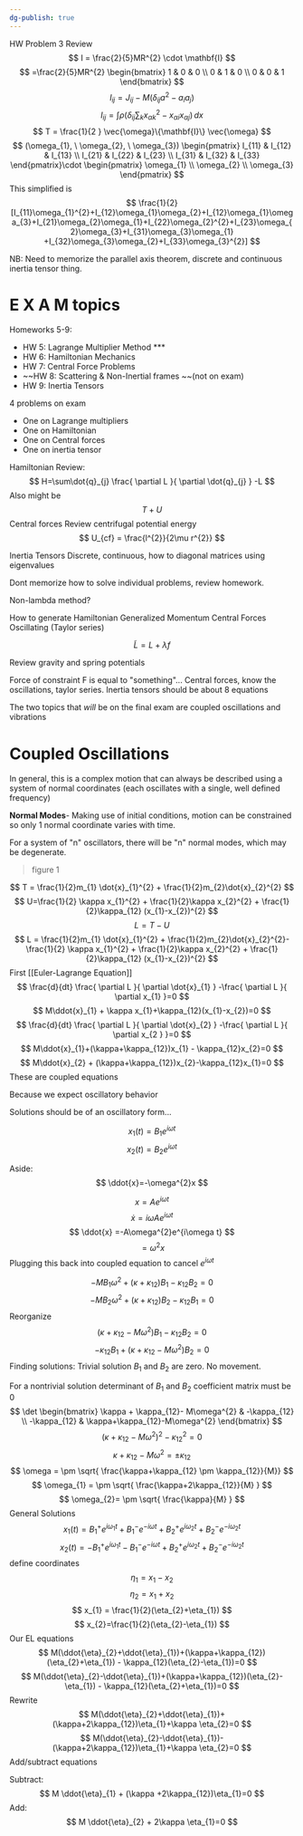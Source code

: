 ```yaml
---
dg-publish: true
---
```

HW Problem 3 Review
$$
I = \frac{2}{5}MR^{2} \cdot \mathbf{I}
$$
$$
=\frac{2}{5}MR^{2} \begin{bmatrix}
1 & 0 & 0 \\
0 & 1 & 0  \\
0 & 0 & 1
\end{bmatrix}
$$
$$
I_{ij}=J_{ij}-M(\delta_{ij}a^{2}-a_{i}a_{j})
$$
$$
I_{ij} = \int  \rho \left( \delta_{ij} \sum_{k} x^{2}_{\alpha k}-x_{\alpha i}x_{\alpha j} \right)\, dx  
$$
$$
T = \frac{1}{2 } \vec{\omega}\{\mathbf{I}\} \vec{\omega}
$$
$$
(\omega_{1}, \ \omega_{2}, \ \omega_{3}) \begin{pmatrix}
I_{11} & I_{12} & I_{13} \\
I_{21} & I_{22} & I_{23} \\
I_{31} & I_{32} & I_{33}
\end{pmatrix}\cdot \begin{pmatrix}
\omega_{1} \\
\omega_{2} \\
\omega_{3}
\end{pmatrix}
$$
This simplified is
$$
\frac{1}{2}[I_{11}\omega_{1}^{2}+I_{12}\omega_{1}\omega_{2}+I_{12}\omega_{1}\omega_{3}+I_{21}\omega_{2}\omega_{1}+I_{22}\omega_{2}^{2}+I_{23}\omega_{2}\omega_{3}+I_{31}\omega_{3}\omega_{1} +I_{32}\omega_{3}\omega_{2}+I_{33}\omega_{3}^{2}]
$$

NB: Need to memorize the parallel axis theorem, discrete and continuous inertia tensor thing. 

# E X A M topics

Homeworks 5-9: 
- HW 5: Lagrange Multiplier Method ***
- HW 6: Hamiltonian Mechanics
- HW 7: Central Force Problems
- ~~HW 8: Scattering &  Non-Inertial frames ~~(not on exam)
- HW 9: Inertia Tensors 

4 problems on exam
- One on Lagrange multipliers
- One on Hamiltonian
- One on Central forces 
- One on inertia tensor

 Hamiltonian Review: 
 $$
H=\sum\dot{q}_{j} \frac{ \partial L }{ \partial \dot{q}_{j} } -L
$$
Also might be 
$$
T+U 
$$
Central forces
Review centrifugal potential energy 
$$
U_{cf} = \frac{l^{2}}{2\mu r^{2}}
$$

Inertia Tensors 
Discrete, continuous, how to diagonal matrices using eigenvalues 

Dont memorize how to solve individual problems, review homework. 

Non-lambda method?

How to generate Hamiltonian 
Generalized Momentum 
Central Forces
Oscillating (Taylor series)

$$
\tilde{L}=L+\lambda f
$$

Review gravity and spring potentials

Force of constraint F is equal to "something"...
Central forces, know the oscillations, taylor series. 
Inertia tensors
should be about 8 equations 

The two topics that *will* be on the final exam are coupled oscillations and vibrations

# Coupled Oscillations

In general, this is a complex motion that can always be described using a system of normal coordinates (each oscillates with a single, well defined frequency)

**Normal Modes**- Making use of initial conditions, motion can be constrained so only 1 normal coordinate varies with time. 

For a system of "n" oscillators, there will be "n" normal modes, which may be degenerate. 

> figure 1 

$$
T = \frac{1}{2}m_{1} \dot{x}_{1}^{2} + \frac{1}{2}m_{2}\dot{x}_{2}^{2}
$$
$$
U=\frac{1}{2} \kappa x_{1}^{2} + \frac{1}{2}\kappa x_{2}^{2} + \frac{1}{2}\kappa_{12} (x_{1}-x_{2})^{2}
$$
$$
L=T-U
$$
$$
L = \frac{1}{2}m_{1} \dot{x}_{1}^{2} + \frac{1}{2}m_{2}\dot{x}_{2}^{2}-\frac{1}{2} \kappa x_{1}^{2} + \frac{1}{2}\kappa x_{2}^{2} + \frac{1}{2}\kappa_{12} (x_{1}-x_{2})^{2}
$$
First [[Euler-Lagrange Equation]]
$$
\frac{d}{dt} \frac{ \partial L }{ \partial \dot{x}_{1} } -\frac{ \partial L }{ \partial x_{1} }=0 
$$
$$
M\ddot{x}_{1} + \kappa x_{1}+\kappa_{12}(x_{1}-x_{2})=0
$$
$$
\frac{d}{dt}  \frac{ \partial L }{ \partial \dot{x}_{2} } -\frac{ \partial L }{ \partial x_{2 } }=0
$$
$$
M\ddot{x}_{1}+(\kappa+\kappa_{12})x_{1} - \kappa_{12}x_{2}=0
$$
$$
M\ddot{x}_{2} + (\kappa+\kappa_{12})x_{2}-\kappa_{12}x_{1}=0
$$
These are coupled equations 

Because we expect oscillatory behavior

Solutions should be of an oscillatory form...

$$
x_{1}(t)= B_{1}e^{i\omega t}
$$
$$
x_{2}(t)=B_{2}e^{i\omega t}
$$

Aside: 
$$
\ddot{x}=-\omega^{2}x
$$

$$
x=Ae^{i\omega t}
$$
$$
\dot{x}=i\omega Ae^{i\omega t}
$$
$$
\ddot{x} =-A\omega^{2}e^{i\omega t}
$$
$$
=\omega^{2}x
$$
Plugging this back into coupled equation to cancel $e^{i\omega t}$

$$
-MB_{1}\omega^{2}+(\kappa+\kappa_{12})B_{1}-\kappa_{12}B_{2}=0
$$
$$
-MB_{2}\omega^{2}+(\kappa+\kappa_{12})B_{2}-\kappa_{12}B_{1}=0
$$
Reorganize
$$
(\kappa + \kappa_{12}-M\omega^{2})B_{1}-\kappa_{12}B_{2}=0
$$
$$
-\kappa_{12} B_{1}+(\kappa+\kappa_{12}-M\omega^{2})B_{2}=0
$$
Finding solutions:
Trivial solution $B_{1}$ and $B_{2}$ are zero. No movement.

For a nontrivial solution determinant of $B_{1}$ and $B_{2}$ coefficient matrix must be 0 
$$
\det \begin{bmatrix}
\kappa + \kappa_{12}- M\omega^{2} & -\kappa_{12} \\
-\kappa_{12}  & \kappa+\kappa_{12}-M\omega^{2} 
\end{bmatrix}
$$
$$
(\kappa+\kappa_{12}-M\omega^{2})^{2}-\kappa_{12}^{2}=0
$$
$$
\kappa+\kappa_{12}-M\omega^{2} = \pm\kappa_{12}
$$
$$
\omega = \pm \sqrt{ \frac{\kappa+\kappa_{12} \pm \kappa_{12}}{M}}
$$
$$
\omega_{1} = \pm \sqrt{ \frac{\kappa+2\kappa_{12}}{M} }
$$
$$
\omega_{2}= \pm \sqrt{ \frac{\kappa}{M} }
$$
General Solutions
$$
x_{1}(t) = B_{1}^{+}e^{i\omega_{1}t}+B_{1}^{-}e^{-i\omega t}+B_{2}^{+}e^{i\omega_{2}t}+B_{2}^{-}e^{-i\omega_{2}t}
$$
$$
x_{2}(t) = -B_{1}^{+}e^{i\omega_{1}t}-B_{1}^{-}e^{-i\omega t}+B_{2}^{+}e^{i\omega_{2}t}+B_{2}^{-}e^{-i\omega_{2}t}
$$
define coordinates 
$$
\eta_{1} = x_{1}-x_{2}
$$
$$
\eta_{2} = x_{1}+x_{2}
$$
$$
x_{1} = \frac{1}{2}(\eta_{2}+\eta_{1})
$$
$$
x_{2}=\frac{1}{2}(\eta_{2}-\eta_{1})
$$
Our EL equations
$$
M(\ddot{\eta}_{2}+\ddot{\eta}_{1})+(\kappa+\kappa_{12})(\eta_{2}+\eta_{1}) - \kappa_{12}(\eta_{2}-\eta_{1})=0
$$
$$
M(\ddot{\eta}_{2}-\ddot{\eta}_{1})+(\kappa+\kappa_{12})(\eta_{2}-\eta_{1}) - \kappa_{12}(\eta_{2}+\eta_{1})=0
$$
Rewrite
$$
M(\ddot{\eta}_{2}+\ddot{\eta}_{1})+(\kappa+2\kappa_{12})\eta_{1}+\kappa \eta_{2}=0
$$
$$
M(\ddot{\eta}_{2}-\ddot{\eta}_{1})-(\kappa+2\kappa_{12})\eta_{1}+\kappa \eta_{2}=0
$$
Add/subtract equations 

Subtract: 
$$
M \ddot{\eta}_{1} + (\kappa +2\kappa_{12})\eta_{1}=0
$$
Add: 
$$
M \ddot{\eta}_{2} + 2\kappa \eta_{1}=0
$$


